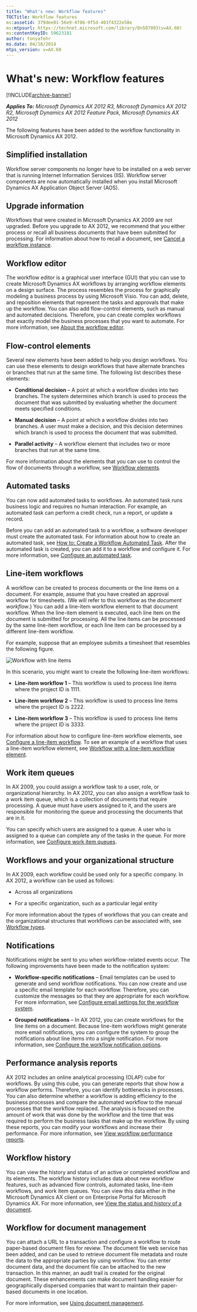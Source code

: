 ```yaml
---
title: "What's new: Workflow features"
TOCTitle: Workflow features
ms:assetid: 379dee01-56e9-4f06-9f5d-403f4322e58e
ms:mtpsurl: https://technet.microsoft.com/library/Dn507093(v=AX.60)
ms:contentKeyID: 59623181
author: tonyafehr
ms.date: 04/18/2014
mtps_version: v=AX.60
---
```


# What's new: Workflow features 


[!INCLUDE[archive-banner](includes/archive-banner.md)]


_**Applies To:** Microsoft Dynamics AX 2012 R3, Microsoft Dynamics AX 2012 R2, Microsoft Dynamics AX 2012 Feature Pack, Microsoft Dynamics AX 2012_

The following features have been added to the workflow functionality in Microsoft Dynamics AX 2012.

## Simplified installation

Workflow server components no longer have to be installed on a web server that is running Internet Information Services (IIS). Workflow server components are now automatically installed when you install Microsoft Dynamics AX Application Object Server (AOS).

## Upgrade information

Workflows that were created in Microsoft Dynamics AX 2009 are not upgraded. Before you upgrade to AX 2012, we recommend that you either process or recall all business documents that have been submitted for processing. For information about how to recall a document, see [Cancel a workflow instance](cancel-a-workflow-instance.md).

## Workflow editor

The workflow editor is a graphical user interface (GUI) that you can use to create Microsoft Dynamics AX workflows by arranging workflow elements on a design surface. The process resembles the process for graphically modeling a business process by using Microsoft Visio. You can add, delete, and reposition elements that represent the tasks and approvals that make up the workflow. You can also add flow-control elements, such as manual and automated decisions. Therefore, you can create complex workflows that exactly model the business processes that you want to automate. For more information, see [About the workflow editor](about-the-workflow-editor.md).

## Flow-control elements

Several new elements have been added to help you design workflows. You can use these elements to design workflows that have alternate branches or branches that run at the same time. The following list describes these elements:

  - **Conditional decision** – A point at which a workflow divides into two branches. The system determines which branch is used to process the document that was submitted by evaluating whether the document meets specified conditions.

  - **Manual decision** – A point at which a workflow divides into two branches. A user must make a decision, and this decision determines which branch is used to process the document that was submitted.

  - **Parallel activity** – A workflow element that includes two or more branches that run at the same time.

For more information about the elements that you can use to control the flow of documents through a workflow, see [Workflow elements](workflow-elements.md).

## Automated tasks

You can now add automated tasks to workflows. An automated task runs business logic and requires no human interaction. For example, an automated task can perform a credit check, run a report, or update a record.

Before you can add an automated task to a workflow, a software developer must create the automated task. For information about how to create an automated task, see [How to: Create a Workflow Automated Task](https://technet.microsoft.com/library/gg864388\(v=ax.60\)). After the automated task is created, you can add it to a workflow and configure it. For more information, see [Configure an automated task](configure-an-automated-task.md).

## Line-item workflows

A workflow can be created to process documents or the line items on a document. For example, assume that you have created an approval workflow for timesheets. (We will refer to this workflow as the *document workflow*.) You can add a line-item workflow element to that document workflow. When the line-item element is executed, each line item on the document is submitted for processing. All the line items can be processed by the same line-item workflow, or each line item can be processed by a different line-item workflow.

For example, suppose that an employee submits a timesheet that resembles the following figure.

![Workflow with line items](images/Dn507093.Workflow_LineItemWorkflow(AX.60).gif "Workflow with line items")

In this scenario, you might want to create the following line-item workflows:

  - **Line-item workflow 1** – This workflow is used to process line items where the project ID is 1111.

  - **Line-item workflow 2** – This workflow is used to process line items where the project ID is 2222.

  - **Line-item workflow 3** – This workflow is used to process line items where the project ID is 3333.

For information about how to configure line-item workflow elements, see [Configure a line-item workflow](configure-a-line-item-workflow.md). To see an example of a workflow that uses a line-item workflow element, see [Workflow with a line-item workflow element](workflow-with-a-line-item-workflow-element.md).

## Work item queues

In AX 2009, you could assign a workflow task to a user, role, or organizational hierarchy. In AX 2012, you can also assign a workflow task to a work item queue, which is a collection of documents that require processing. A queue must have users assigned to it, and the users are responsible for monitoring the queue and processing the documents that are in it.

You can specify which users are assigned to a queue. A user who is assigned to a queue can complete any of the tasks in the queue. For more information, see [Configure work item queues](configure-work-item-queues.md).

## Workflows and your organizational structure

In AX 2009, each workflow could be used only for a specific company. In AX 2012, a workflow can be used as follows:

  - Across all organizations

  - For a specific organization, such as a particular legal entity

For more information about the types of workflows that you can create and the organizational structures that workflows can be associated with, see [Workflow types](workflow-types.md).

## Notifications

Notifications might be sent to you when workflow-related events occur. The following improvements have been made to the notification system:

  - **Workflow-specific notifications** – Email templates can be used to generate and send workflow notifications. You can now create and use a specific email template for each workflow. Therefore, you can customize the messages so that they are appropriate for each workflow. For more information, see [Configure email settings for the workflow system](configure-email-settings-for-the-workflow-system.md).

  - **Grouped notifications** – In AX 2012, you can create workflows for the line items on a document. Because line-item workflows might generate more email notifications, you can configure the system to group the notifications about line items into a single notification. For more information, see [Configure the workflow notification options](configure-the-workflow-notification-options.md).

## Performance analysis reports

AX 2012 includes an online analytical processing (OLAP) cube for workflows. By using this cube, you can generate reports that show how a workflow performs. Therefore, you can identify bottlenecks in processes. You can also determine whether a workflow is adding efficiency to the business processes and compare the automated workflow to the manual processes that the workflow replaced. The analysis is focused on the amount of work that was done by the workflow and the time that was required to perform the business tasks that make up the workflow. By using these reports, you can modify your workflows and increase their performance. For more information, see [View workflow performance reports](view-workflow-performance-reports.md).

## Workflow history

You can view the history and status of an active or completed workflow and its elements. The workflow history includes data about new workflow features, such as advanced flow controls, automated tasks, line-item workflows, and work item queues. You can view this data either in the Microsoft Dynamics AX client or on Enterprise Portal for Microsoft Dynamics AX. For more information, see [View the status and history of a document](view-the-status-and-history-of-a-document.md).

## Workflow for document management

You can attach a URL to a transaction and configure a workflow to route paper-based document files for review. The document file web service has been added, and can be used to retrieve document file metadata and route the data to the appropriate parties by using workflow. You can enter document data, and the document file can be attached to the new transaction. In this manner, an audit trail is created for the original document. These enhancements can make document handling easier for geographically dispersed companies that want to maintain their paper-based documents in one location.

For more information, see [Using document management](using-document-management.md).

  



